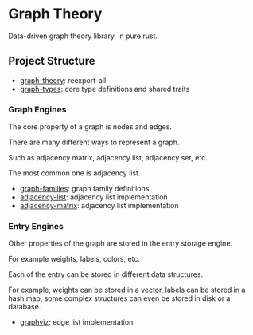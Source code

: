 Graph Theory
============

Data-driven graph theory library, in pure rust.

## Project Structure

- [graph-theory](): reexport-all 
- [graph-types](): core type definitions and shared traits


### Graph Engines

The core property of a graph is nodes and edges.

There are many different ways to represent a graph.

Such as adjacency matrix, adjacency list, adjacency set, etc.

The most common one is adjacency list.

- [graph-families](): graph family definitions
- [adjacency-list](): adjacency list implementation
- [adjacency-matrix](): adjacency list implementation

### Entry Engines

Other properties of the graph are stored in the entry storage engine.

For example weights, labels, colors, etc.

Each of the entry can be stored in different data structures.

For example, weights can be stored in a vector, labels can be stored in a hash map, some complex structures can even be stored in disk or a database.

- [graphviz](): edge list implementation